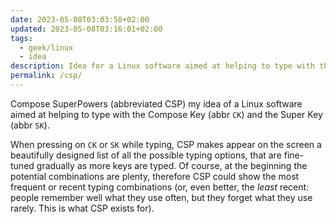```yaml
---
date: 2023-05-08T03:03:58+02:00
updated: 2023-05-08T03:16:01+02:00
tags:
  - geek/linux
  - idea
description: Idea for a Linux software aimed at helping to type with the Compose Key and the Super Key.
permalink: /csp/
---
```

Compose SuperPowers (abbreviated CSP) my idea of a Linux software aimed at helping to type with the Compose Key (abbr `CK`) and the Super Key (abbr `SK`).

When pressing on `CK` or `SK` while typing, CSP makes appear on the screen a beautifully designed list of all the possible typing options, that are fine-tuned gradually as more keys are typed. Of course, at the beginning the potential combinations are plenty, therefore CSP could show the most frequent or recent typing combinations (or, even better, the *least* recent: people remember well what they use often, but they forget what they use rarely. This is what CSP exists for).
